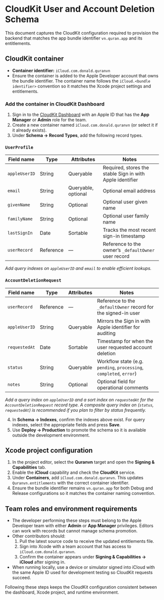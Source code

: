 # CloudKit User and Account Deletion Schema

This document captures the CloudKit configuration required to provision the backend that matches the app bundle identifier `vn.quran.app` and its entitlements.

## CloudKit container

* **Container identifier:** `iCloud.com.donald.quranvn`
* Ensure the container is added to the Apple Developer account that owns the bundle identifier. The container name follows the `iCloud.<bundle identifier>` convention so it matches the Xcode project settings and entitlements.

### Add the container in CloudKit Dashboard

1. Sign in to the [CloudKit Dashboard](https://icloud.developer.apple.com/dashboard/) with an Apple ID that has the **App Manager** or **Admin** role for the team.
2. Create a new container named `iCloud.com.donald.quranvn` (or select it if it already exists).
3. Under **Schema → Record Types**, add the following record types.

### `UserProfile`

| Field name    | Type      | Attributes          | Notes                                                       |
|---------------|-----------|---------------------|-------------------------------------------------------------|
| `appleUserID` | String    | Queryable           | Required, stores the stable Sign in with Apple identifier   |
| `email`       | String    | Queryable, optional | Optional email address                                      |
| `givenName`   | String    | Optional            | Optional user given name                                    |
| `familyName`  | String    | Optional            | Optional user family name                                   |
| `lastSignIn`  | Date      | Sortable            | Tracks the most recent sign-in timestamp                    |
| `userRecord`  | Reference | —                   | Reference to the owner’s `_defaultOwner` user record        |

*Add query indexes on `appleUserID` and `email` to enable efficient lookups.*

### `AccountDeletionRequest`

| Field name   | Type      | Attributes          | Notes                                                                 |
|--------------|-----------|---------------------|-----------------------------------------------------------------------|
| `userRecord` | Reference | —                   | Reference to the `_defaultOwner` record for the signed-in user         |
| `appleUserID` | String    | Queryable           | Mirrors the Sign in with Apple identifier for auditing                 |
| `requestedAt` | Date      | Sortable            | Timestamp for when the user requested account deletion                 |
| `status`     | String    | Queryable           | Workflow state (e.g. `pending`, `processing`, `completed`, `error`)    |
| `notes`      | String    | Optional            | Optional field for operational comments                               |

*Add a query index on `appleUserID` and a sort index on `requestedAt` for the `AccountDeletionRequest` record type. A composite query index on (`status`, `requestedAt`) is recommended if you plan to filter by status frequently.*

4. In **Schema → Indexes**, confirm the indexes above exist. For query indexes, select the appropriate fields and press **Save**.
5. Use **Deploy → Production** to promote the schema so it is available outside the development environment.

## Xcode project configuration

1. In the project editor, select the **Quranvn** target and open the **Signing & Capabilities** tab.
2. Enable the **iCloud** capability and check the **CloudKit** service.
3. Under **Containers**, add `iCloud.com.donald.quranvn`. This updates `Quranvn.entitlements` with the correct container identifier.
4. Ensure the bundle identifier remains `vn.quran.app` for both Debug and Release configurations so it matches the container naming convention.

## Team roles and environment requirements

* The developer performing these steps must belong to the Apple Developer team with either **Admin** or **App Manager** privileges. Editors can work with records but cannot manage schema promotion.
* Other contributors should:
  1. Pull the latest source code to receive the updated entitlements file.
  2. Sign into Xcode with a team account that has access to `iCloud.com.donald.quranvn`.
  3. Confirm the container appears under **Signing & Capabilities → iCloud** after signing in.
* When running locally, use a device or simulator signed into iCloud with the same Apple ID used for development testing so CloudKit requests succeed.

Following these steps keeps the CloudKit configuration consistent between the dashboard, Xcode project, and runtime environment.
